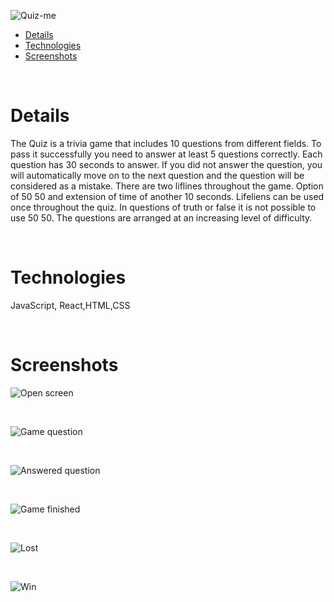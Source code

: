  ![Quiz-me](https://i.ibb.co/m4HGYcP/quiz-me.png)
 

- [Details](#details-)
- [Technologies](#technologies-)
- [Screenshots](#screenshots-)



<br />

# Details

The Quiz is a trivia game that includes 10 questions from different fields. To pass it successfully you need to answer at least 5 questions correctly. Each question has 30 seconds to answer. If you did not answer the question, you will automatically move on to the next question and the question will be considered as a mistake. There are two liflines throughout the game. Option of 50 50 and extension of time of another 10 seconds.
Lifeliens can be used once throughout the quiz.
In questions of truth or false it is not possible to use 50 50. The questions are arranged at an increasing level of difficulty.



<br />

# Technologies 
JavaScript, React,HTML,CSS


<br />

# Screenshots 

![Open screen](https://i.ibb.co/KG4C9qx/screenshot1.png)

<br />

![Game question](https://i.ibb.co/9qH7Cv2/screenshot2.png)

<br />

![Answered question](https://i.ibb.co/ncmgBwR/screenshot3.png)

<br />

![Game finished](https://i.ibb.co/W5JtnmW/screenshot4.png)

<br />

![Lost](https://i.ibb.co/DG3zz38/screenshot5.png)

<br />

![Win](https://i.ibb.co/frT4VQn/screenshot6.png)

<br />


